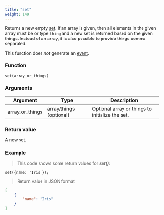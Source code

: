 ```yaml
---
title: "set"
weight: 149
---
```


Returns a new empty [set](../../data-types/set). If an array is given, then all elements in the
given array must be or type `thing` and a new set is returned based on the
given things. Instead of an array, it is also possible to provide things comma separated.

This function does *not* generate an [event](../../events).

### Function

`set(array_or_things)`

### Arguments

Argument | Type | Description
-------- | ---- | -----------
array_or_things | array/things (optional) | Optional array or things to initialize the set.

### Return value

A new set.

### Example

> This code shows some return values for ***set()***:

```thingsdb,json_response
set({name: 'Iris'});
```

> Return value in JSON format

```json
[
    {
        "name": "Iris"
    }
]
```
